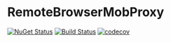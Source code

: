 # RemoteBrowserMobProxy
[![NuGet Status](http://nugetstatus.com/RemoteBrowserMobProxy.png)](http://nugetstatus.com/packages/RemoteBrowserMobProxy)
[![Build Status](https://ci.appveyor.com/api/projects/status/ur3s4k4d80i0nphb/branch/master?svg=true)](https://ci.appveyor.com/project/tmulkern/remotebrowsermobproxy/branch/master)
[![codecov](https://codecov.io/gh/tmulkern/RemoteBrowserMobProxy/branch/master/graph/badge.svg)](https://codecov.io/gh/tmulkern/RemoteBrowserMobProxy)
